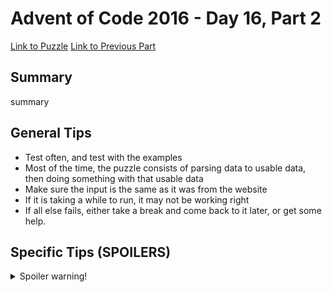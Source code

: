 # Advent of Code 2016 - Day 16, Part 2

[Link to Puzzle](https://adventofcode.com/2016/day/16#part2)
[Link to Previous Part](https://github.com/CodingAP/unofficial-aoc-syllabus/blob/main/years/2016/day16/part1.md)

## Summary
summary

## General Tips
- Test often, and test with the examples
- Most of the time, the puzzle consists of parsing data to usable data, then doing something with that usable data
- Make sure the input is the same as it was from the website
- If it is taking a while to run, it may not be working right
- If all else fails, either take a break and come back to it later, or get some help.

## Specific Tips (SPOILERS)
<details> <summary>Spoiler warning!</summary>

specific tips

</details>